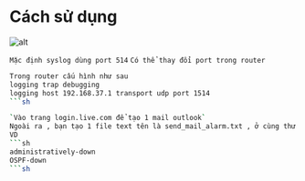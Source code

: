 # Cách sử dụng 

![alt](https://github.com/luudinhmac/Tools-Network/tree/master/syslog/image.png)

`Mặc định syslog dùng port 514`
`Có thể thay đổi port trong router`
```sh
Trong router cấu hình như sau
logging trap debugging
logging host 192.168.37.1 transport udp port 1514
```sh

`Vào trang login.live.com để tạo 1 mail outlook`
Ngoài ra , bạn tạo 1 file text tên là send_mail_alarm.txt , ở cùng thư mục chứa tool. Nội dung file này là điền các từ khóa xuất hiện trong message cần gửi mail
VD
```sh
administratively-down
OSPF-down
```sh
